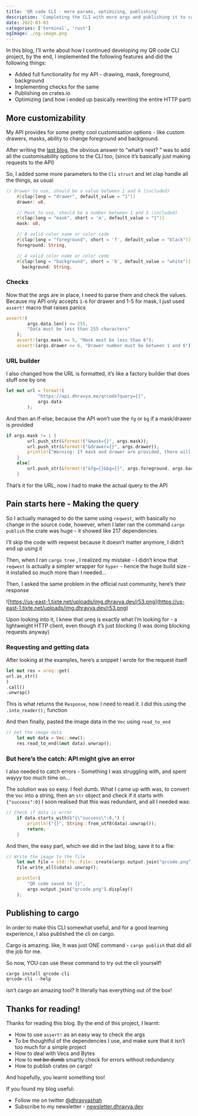 ```yaml
---
title: 'QR code CLI - more params, optimizing, publishing'
description: 'Completing the CLI with more args and publishing it to cargo!'
date: 2022-03-03
categories: ['terminal', 'rust']
ogImage: ./og-image.png
---
```


In this blog, I’ll write about how I continued developing my QR code CLI project, by the end, I implemented the following features and did the following things:

- Added full functionality for my API - drawing, mask, foreground, background
- Implementing checks for the same
- Publishing on crates.io
- Optimizing (and how i ended up basically rewriting the entire HTTP part)

## More customizability

My API provides for some pretty cool customisation options - like custom drawers, masks, ability to change foreground and background.

After writing the [last blog](https://blog.dhravya.dev/qrcode-cli), the obvious answer to “what’s next? ” was to add all the customisability options to the CLI too, (since it’s basically just making requests to the API)

So, I added some more parameters to the `Cli` `struct` and let clap handle all the things, as usual

```rust
// Drawer to use, should be a value between 1 and 6 (included)
    #[clap(long = "drawer", default_value = "1")]
    drawer: u8,

    // Mask to use, should be a number between 1 and 5 (included)
    #[clap(long = "mask", short = 'm', default_value = "1")]
    mask: u8,

    // A valid color name or color code
    #[clap(long = "foreground", short = 'f', default_value = "black")]
    foreground: String,

    // A valid color name or color code
    #[clap(long = "background", short = 'b', default_value = "white")]
	  background: String,
```

### Checks

Now that the args are in place, I need to parse them and check the values. Because my API only accepts `1-6` for drawer and 1-5 for mask, I just  used `assert!` macro that raises panics

```rust
assert!(
        args.data.len() <= 255,
        "Data must be less than 255 characters"
    );
    assert!(args.mask <= 5, "Mask must be less than 6");
    assert!(args.drawer <= 6, "Drawer number must be between 1 and 6");
```

### URL builder

I also changed how the URL is formatted, it’s like a factory builder that does stuff one by one

```rust
let mut url = format!(
            "https://api.dhravya.me/qrcode?query={}",
            args.data
        );
```

And then an if-else, because the API won’t use the `fg` or `bg` if a mask/drawer  is provided 

```rust
if args.mask != 1 {
        url.push_str(&format!("&mask={}", args.mask));
        url.push_str(&format!("&drawer={}", args.drawer));
        println!("Warning: If mask and drawer are provided, there will be no FG and BG");
    }
    else{
        url.push_str(&format!("&fg={}&bg={}", args.foreground, args.background));
    }
```

That’s it for the URL, now I had to make the actual query to the API

## Pain starts here - Making the query

So I actually managed to do the same using `reqwest`, with basically no change in the source code, however, when I later ran the command `cargo publish` the crate was huge -  it showed like 217 dependencies. 

I’ll skip the code with reqwest because it doesn’t matter anymore, I didn’t end up using it

Then, when I ran `cargo tree` , I realized my mistake - I didn’t know that `reqwest` is actually a simpler wrapper for `hyper` - hence the huge build size - it installed so much more than I needed...

Then, I asked the same problem in the official rust community, here’s their response

![https://us-east-1.tixte.net/uploads/img.dhravya.dev/r53.png](https://us-east-1.tixte.net/uploads/img.dhravya.dev/r53.png)

Upon looking into it, I knew that ureq is exactly what I’m looking for - a lightweight HTTP client, even though it’s just blocking (I was doing blocking requests anyway)

### Requesting and getting data

After looking at the examples, here’s a snippet I wrote for the request itself

```rust
let mut res = ureq::get(
url.as_str()
)
.call()
.unwrap()
```

This is what returns the `Response`, now I need to read it. I did this using the `.into_reader();` function

And then finally, pasted the image data in the `Vec` using `read_to_end`

```rust
// Get the image data
    let mut data = Vec::new();
    res.read_to_end(&mut data).unwrap();
```

### But here’s the catch: API might give an error

I also needed to catch errors - Something I was struggling with, and spent wayyy too much time on...

The solution was so easy. I feel dumb. What I came up with was, to convert the `Vec` into a string, then an `str` object and check if it starts with `{"success":0}` I soon realised that this was redundant, and all I needed was:

```rust
// Check if data is error
    if data.starts_with(b"{\"success\":0,") {
        println!("{}", String::from_utf8(data).unwrap());
        return;
    }
```

And then, the easy part, which we did in the last blog, save it to a flie:

```rust
// Write the image to the file
    let mut file = std::fs::File::create(args.output.join("qrcode.png")).unwrap();
    file.write_all(&data).unwrap();

    println!(
        "QR code saved to {}",
        args.output.join("qrcode.png").display()
    );
```

## Publishing to cargo

In order to make this CLI somewhat useful, and for a good learning experience, I also published the cli on cargo. 

Cargo is amazing. like, It was just ONE command - `cargo publish` that did all the job for me.

So now, YOU can use these command to try out the cli yourself!

```rust
cargo install qrcode-cli
qrcode-cli --help
```

isn’t cargo an amazing tool? It literally has everything out of the box!

## Thanks for reading!

Thanks for reading this blog. By the end of this project, I learnt:

- How to use `assert!` as an easy way to check the args
- To be thoughtful of the dependencies I use, and make sure that it isn’t too much for a simple project
- How to deal with Vecs and Bytes
- How to ~~not be dumb~~ smartly check for errors without redundancy
- How to publish crates on cargo!

And hopefully, you learnt something too! 

If you found my blog useful:

- Follow me on twitter [@dhravyashah](https://twitter.com/dhravyashah)
- Subscribe to my newsletter - [newsletter.dhravya.dev](https://newsletter.dhravya.dev)
